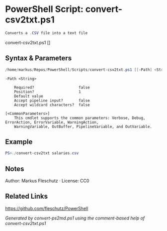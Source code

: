 # PowerShell Script: convert-csv2txt.ps1
```powershell
Converts a .CSV file into a text file
```

convert-csv2txt.ps1 [<csv-file>]

## Syntax & Parameters
```powershell
/home/markus/Repos/PowerShell/Scripts/convert-csv2txt.ps1 [[-Path] <String>] [<CommonParameters>]
```

```
-Path <String>
    
    Required?                    false
    Position?                    1
    Default value                
    Accept pipeline input?       false
    Accept wildcard characters?  false
```

```
[<CommonParameters>]
    This cmdlet supports the common parameters: Verbose, Debug, ErrorAction, ErrorVariable, WarningAction, 
    WarningVariable, OutBuffer, PipelineVariable, and OutVariable.
```

## Example
```powershell
PS>./convert-csv2txt salaries.csv
```


## Notes
Author: Markus Fleschutz · License: CC0

## Related Links
https://github.com/fleschutz/PowerShell

*Generated by convert-ps2md.ps1 using the comment-based help of convert-csv2txt.ps1*

